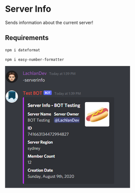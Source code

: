 # Server Info
Sends information about the current server!

## Requirements
``npm i dateformat``

``npm i easy-number-formatter``

![banner](./content/banner.PNG)
